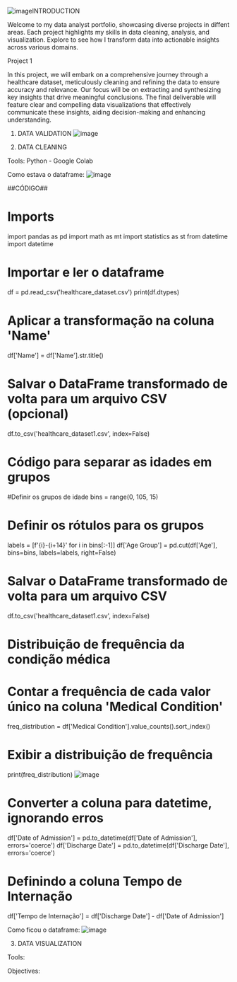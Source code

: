 ![image](https://github.com/user-attachments/assets/e9c8204a-aed3-48f3-9786-c9382e9d9492)INTRODUCTION

Welcome to my data analyst portfolio, showcasing diverse projects in diffent areas. Each project highlights my skills in data cleaning, analysis, and visualization. Explore to see how I transform data into actionable insights across various domains.


Project 1

In this project, we will embark on a comprehensive journey through a healthcare dataset, meticulously cleaning and refining the data to ensure accuracy and relevance. Our focus will be on extracting and synthesizing key insights that drive meaningful conclusions. The final deliverable will feature clear and compelling data visualizations that effectively communicate these insights, aiding decision-making and enhancing understanding.


1) DATA VALIDATION
![image](https://github.com/user-attachments/assets/f3d1d70b-25a8-42d7-9031-d0fdb87e7113)

   
2) DATA CLEANING 

Tools: Python - Google Colab

Como estava o dataframe:
![image](https://github.com/user-attachments/assets/7b0065b1-3e2e-46b7-add0-472b09e0d83d)

##CÓDIGO##

# Imports

import pandas as pd
import math as mt
import statistics as st
from datetime import datetime


# Importar e ler o dataframe
df = pd.read_csv('healthcare_dataset.csv')
print(df.dtypes)

# Aplicar a transformação na coluna 'Name'
df['Name'] = df['Name'].str.title()

# Salvar o DataFrame transformado de volta para um arquivo CSV (opcional)
df.to_csv('healthcare_dataset1.csv', index=False)


# Código para separar as idades em grupos

#Definir os grupos de idade
bins = range(0, 105, 15) 

# Definir os rótulos para os grupos
labels = [f'{i}-{i+14}' for i in bins[:-1]]
df['Age Group'] = pd.cut(df['Age'], bins=bins, labels=labels, right=False)

# Salvar o DataFrame transformado de volta para um arquivo CSV
df.to_csv('healthcare_dataset1.csv', index=False)

# Distribuição de frequência da condição médica
# Contar a frequência de cada valor único na coluna 'Medical Condition'
freq_distribution = df['Medical Condition'].value_counts().sort_index()

# Exibir a distribuição de frequência
print(freq_distribution)
![image](https://github.com/user-attachments/assets/54b59d05-f9a2-410b-988a-268806e26931)


# Converter a coluna para datetime, ignorando erros
df['Date of Admission'] = pd.to_datetime(df['Date of Admission'], errors='coerce')
df['Discharge Date'] = pd.to_datetime(df['Discharge Date'], errors='coerce')

# Definindo a coluna Tempo de Internação

df['Tempo de Internação'] = df['Discharge Date'] - df['Date of Admission']

Como ficou o dataframe:
![image](https://github.com/user-attachments/assets/da5d9640-276d-48c8-b3c8-3fed9b2fb927)


3) DATA VISUALIZATION

Tools:

Objectives:
